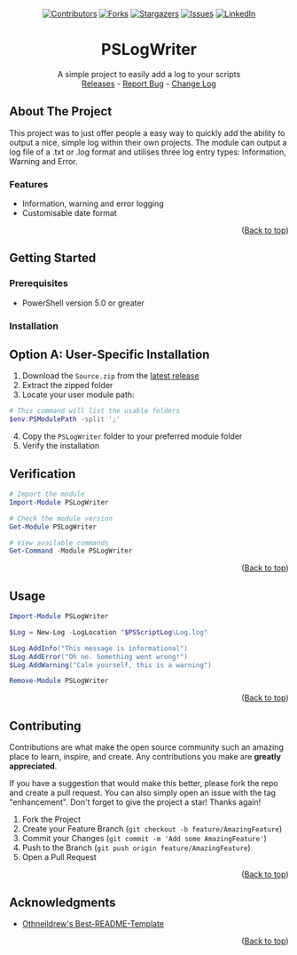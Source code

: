 
<div id="top"></div>

<div align="center">

[![Contributors][contributors-shield]][contributors-url]
[![Forks][forks-shield]][forks-url]
[![Stargazers][stars-shield]][stars-url]
[![Issues][issues-shield]][issues-url]
[![LinkedIn][linkedin-shield]][linkedin-url]

<h1><b>PSLogWriter</b></h1>
  <p>
    A simple project to easily add a log to your scripts
    <br />
    <a href="https://github.com/captainqwerty/PSLogWriter/releases">Releases</a> -
    <a href="https://github.com/captainqwerty/PSLogWriter/issues">Report Bug</a> -
    <a href="https://github.com/CaptainQwerty/PSLogWriter/blob/main/CHANGELOG.md">Change Log</a>
  </p>
</div>

<!-- ABOUT THE PROJECT -->
## About The Project

This project was to just offer people a easy way to quickly add the ability to output a nice, simple log within their own projects. The module can output a log file of a .txt or .log format and utilises three log entry types: Information, Warning and Error.

### Features

 * Information, warning and error logging
 * Customisable date format

<p align="right">(<a href="#top">Back to top</a>)</p>

<!-- GETTING STARTED -->
## Getting Started

### Prerequisites
* PowerShell version 5.0 or greater

### Installation

## Option A: User-Specific Installation
1. Download the `Source.zip` from the <a href="https://github.com/captainqwerty/PSLogWriter/releases">latest release</a>
2. Extract the zipped folder
3. Locate your user module path:

```PowerShell
# This command will list the usable folders
$env:PSModulePath -split ';'
```
4. Copy the `PSLogWriter` folder to your preferred module folder
5. Verify the installation

## Verification
```PowerShell
# Import the module
Import-Module PSLogWriter

# Check the module version
Get-Module PSLogWriter

# View available commands
Get-Command -Module PSLogWriter
```

<p align="right">(<a href="#top">Back to top</a>)</p>

<!-- USAGE EXAMPLES -->
## Usage
```PowerShell
Import-Module PSLogWriter

$Log = New-Log -LogLocation "$PSScriptLog\Log.log"

$Log.AddInfo("This message is informational")
$Log.AddError("Oh no. Something went wrong!")
$Log.AddWarning("Calm yourself, this is a warning")

Remove-Module PSLogWriter
```
<p align="right">(<a href="#top">Back to top</a>)</p>

<!-- CONTRIBUTING -->
## Contributing

Contributions are what make the open source community such an amazing place to learn, inspire, and create. Any contributions you make are **greatly appreciated**.

If you have a suggestion that would make this better, please fork the repo and create a pull request. You can also simply open an issue with the tag "enhancement".
Don't forget to give the project a star! Thanks again!

1. Fork the Project
2. Create your Feature Branch (`git checkout -b feature/AmazingFeature`)
3. Commit your Changes (`git commit -m 'Add some AmazingFeature'`)
4. Push to the Branch (`git push origin feature/AmazingFeature`)
5. Open a Pull Request

<p align="right">(<a href="#top">Back to top</a>)</p>

<!-- ACKNOWLEDGMENTS -->
## Acknowledgments

* [Othneildrew's Best-README-Template](https://github.com/othneildrew/Best-README-Template)

<p align="right">(<a href="#top">Back to top</a>)</p>

<!-- MARKDOWN LINKS & IMAGES -->
<!-- https://www.markdownguide.org/basic-syntax/#reference-style-links -->
[contributors-shield]: https://img.shields.io/github/contributors/captainqwerty/PSLogWriter.svg?style=for-the-badge
[contributors-url]: https://github.com/captainqwerty/PSLogWriter/graphs/contributors
[forks-shield]: https://img.shields.io/github/forks/captainqwerty/PSLogWriter.svg?style=for-the-badge
[forks-url]: https://github.com/captainqwerty/PSLogWriter/network/members
[stars-shield]: https://img.shields.io/github/stars/captainqwerty/PSLogWriter.svg?style=for-the-badge
[stars-url]: https://github.com/captainqwerty/PSLogWriter/stargazers
[issues-shield]: https://img.shields.io/github/issues/captainqwerty/PSLogWriter.svg?style=for-the-badge
[issues-url]: https://github.com/captainqwerty/PSLogWriter/issues
[linkedin-shield]: https://img.shields.io/badge/-LinkedIn-black.svg?style=for-the-badge&logo=linkedin&colorB=555
[linkedin-url]: https://www.linkedin.com/in/antonybragg/